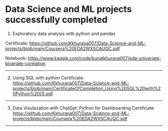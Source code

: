 # Data Science and ML projects successfully completed

1. Exploratory data analysis with python and pandas

Certificate: https://github.com/Kkhurana007/Data-Science-and-ML-projects/blob/main/Coursera%20EDA2WXSCAUQC.pdf

Notebook: https://www.kaggle.com/code/kunalkhurana007/eda-univariate-bivariate-corelation  

   
---------------------------------------------------

2. Using SQL with python
 Certificate: https://github.com/Kkhurana007/Data-Science-and-ML-projects/blob/main/CertificateOfCompletion_Using%20SQL%20with%20Python%20(1).pdf
------------------------------------------------------

3. Data Visulazation with ChatGpt: Python for Dashboarding
Certificate: https://github.com/Kkhurana007/Data-Science-and-ML-projects/blob/main/Coursera%20EDA2WXSCAUQC.pdf
----------------------------------------------------------------------




